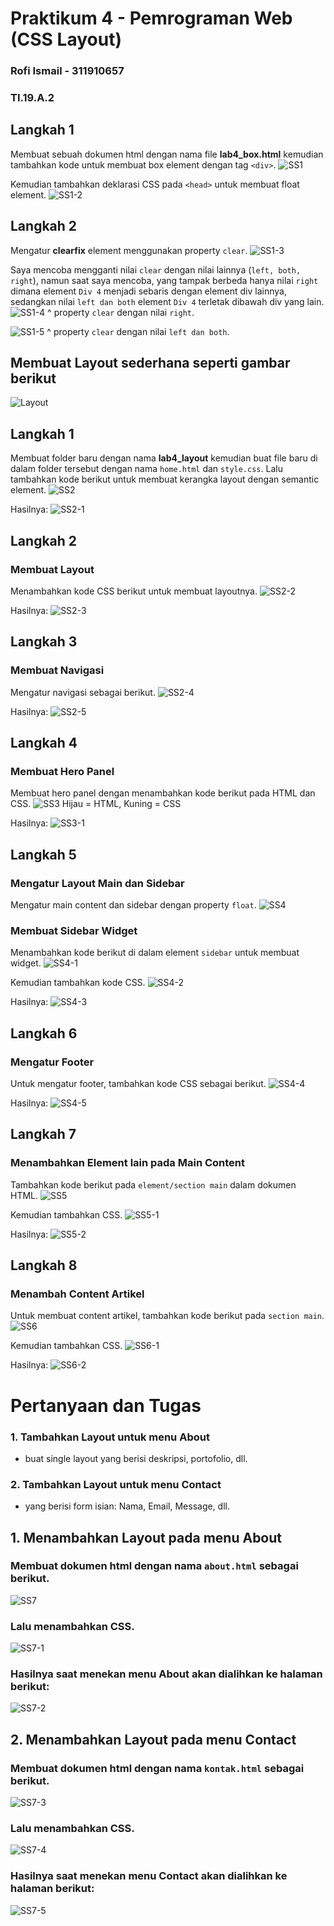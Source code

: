 # Praktikum 4 - Pemrograman Web (CSS Layout)

### Rofi Ismail - 311910657

### TI.19.A.2

## Langkah 1
Membuat sebuah dokumen html dengan nama file <b>lab4_box.html</b> kemudian tambahkan kode untuk membuat box element dengan tag `<div>`.
![SS1](https://user-images.githubusercontent.com/56240078/115169111-5a6e4e00-a0e7-11eb-8e18-151cc0651a7c.jpg)

Kemudian tambahkan deklarasi CSS pada `<head>` untuk membuat float element.
![SS1-2](https://user-images.githubusercontent.com/56240078/115169115-5c381180-a0e7-11eb-880e-1bda3a756212.jpg)

## Langkah 2
Mengatur <b>clearfix</b> element menggunakan property `clear`.
![SS1-3](https://user-images.githubusercontent.com/56240078/115169119-5d693e80-a0e7-11eb-9b06-2af59b0e4d20.jpg)

Saya mencoba mengganti nilai `clear` dengan nilai lainnya (`left, both, right`), namun saat saya mencoba, yang tampak berbeda hanya nilai `right` dimana element `Div 4` menjadi sebaris dengan element div lainnya, sedangkan nilai `left dan both` element `Div 4` terletak dibawah div yang lain.
![SS1-4](https://user-images.githubusercontent.com/56240078/115169692-f056a880-a0e8-11eb-9847-4db9da47f0b2.jpg)
^ property `clear` dengan nilai `right`.

![SS1-5](https://user-images.githubusercontent.com/56240078/115169876-770b8580-a0e9-11eb-962d-8ba07052c82c.jpg)
^ property `clear` dengan nilai `left dan both`.

## Membuat Layout sederhana seperti gambar berikut
![Layout](https://user-images.githubusercontent.com/56240078/115170095-01ec8000-a0ea-11eb-9077-68ea23084067.jpg)

## Langkah 1
Membuat folder baru dengan nama <b>lab4_layout</b> kemudian buat file baru di dalam folder tersebut dengan nama `home.html` dan `style.css`.
Lalu tambahkan kode berikut untuk membuat kerangka layout dengan semantic element.
![SS2](https://user-images.githubusercontent.com/56240078/115169121-5e9a6b80-a0e7-11eb-898e-7edeca48a591.jpg)

Hasilnya:
![SS2-1](https://user-images.githubusercontent.com/56240078/115169124-5f330200-a0e7-11eb-934b-c5a91ce2551a.jpg)

## Langkah 2
### Membuat Layout
Menambahkan kode CSS berikut untuk membuat layoutnya.
![SS2-2](https://user-images.githubusercontent.com/56240078/115169125-5fcb9880-a0e7-11eb-92cd-17a45f88c7fe.jpg)

Hasilnya:
![SS2-3](https://user-images.githubusercontent.com/56240078/115169127-60fcc580-a0e7-11eb-9681-aed92c9fcf97.jpg)

## Langkah 3
### Membuat Navigasi
Mengatur navigasi sebagai berikut.
![SS2-4](https://user-images.githubusercontent.com/56240078/115169128-61955c00-a0e7-11eb-96dc-905be40dbaaf.jpg)

Hasilnya:
![SS2-5](https://user-images.githubusercontent.com/56240078/115169130-622df280-a0e7-11eb-8178-77be92c05072.jpg)

## Langkah 4
### Membuat Hero Panel
Membuat hero panel dengan menambahkan kode berikut pada HTML dan CSS.
![SS3](https://user-images.githubusercontent.com/56240078/115169133-635f1f80-a0e7-11eb-8e92-d80168067ef1.jpg)
Hijau = HTML, Kuning = CSS

Hasilnya:
![SS3-1](https://user-images.githubusercontent.com/56240078/115169136-6528e300-a0e7-11eb-85c6-cf109ddcd8f9.jpg)

## Langkah 5
### Mengatur Layout Main dan Sidebar
Mengatur main content dan sidebar dengan property `float`.
![SS4](https://user-images.githubusercontent.com/56240078/115169139-665a1000-a0e7-11eb-98e2-b3d17f3e4538.jpg)

### Membuat Sidebar Widget
Menambahkan kode berikut di dalam element `sidebar` untuk membuat widget.
![SS4-1](https://user-images.githubusercontent.com/56240078/115169140-66f2a680-a0e7-11eb-9192-f58c9a2c190a.jpg)

Kemudian tambahkan kode CSS.
![SS4-2](https://user-images.githubusercontent.com/56240078/115169142-6823d380-a0e7-11eb-82a0-0b997ce36e76.jpg)

Hasilnya:
![SS4-3](https://user-images.githubusercontent.com/56240078/115169144-68bc6a00-a0e7-11eb-81e5-b10355159db5.jpg)

## Langkah 6
### Mengatur Footer
Untuk mengatur footer, tambahkan kode CSS sebagai berikut.
![SS4-4](https://user-images.githubusercontent.com/56240078/115169145-69ed9700-a0e7-11eb-99e0-56fbd8ed3859.jpg)

Hasilnya:
![SS4-5](https://user-images.githubusercontent.com/56240078/115169147-6a862d80-a0e7-11eb-80a5-20c611f6d5e4.jpg)

## Langkah 7
### Menambahkan Element lain pada Main Content
Tambahkan kode berikut pada `element/section main` dalam dokumen HTML.
![SS5](https://user-images.githubusercontent.com/56240078/115169149-6bb75a80-a0e7-11eb-9dae-ec2f796db402.jpg)

Kemudian tambahkan CSS.
![SS5-1](https://user-images.githubusercontent.com/56240078/115169151-6c4ff100-a0e7-11eb-9e1a-9f5f44f8b9e2.jpg)

Hasilnya:
![SS5-2](https://user-images.githubusercontent.com/56240078/115169153-6e19b480-a0e7-11eb-9dca-00ef53491f6e.jpg)

## Langkah 8
### Menambah Content Artikel
Untuk membuat content artikel, tambahkan kode berikut pada `section main`.
![SS6](https://user-images.githubusercontent.com/56240078/115169159-6f4ae180-a0e7-11eb-8d72-f88e7f4430bc.jpg)

Kemudian tambahkan CSS.
![SS6-1](https://user-images.githubusercontent.com/56240078/115169163-7114a500-a0e7-11eb-970d-a2e9ead49d97.jpg)

Hasilnya:
![SS6-2](https://user-images.githubusercontent.com/56240078/115169164-71ad3b80-a0e7-11eb-9a73-8a7eb70fed78.jpg)

# Pertanyaan dan Tugas
### 1. Tambahkan Layout untuk menu About
- buat single layout yang berisi deskripsi, portofolio, dll.
### 2. Tambahkan Layout untuk menu Contact
- yang berisi form isian: Nama, Email, Message, dll.

## 1.  Menambahkan Layout pada menu About
### Membuat dokumen html dengan nama `about.html` sebagai berikut.
![SS7](https://user-images.githubusercontent.com/56240078/115169166-72de6880-a0e7-11eb-8f8c-417d12ac52f2.jpg)

### Lalu menambahkan CSS.
![SS7-1](https://user-images.githubusercontent.com/56240078/115169168-7376ff00-a0e7-11eb-9f81-3168d64f13fe.jpg)

### Hasilnya saat menekan menu About akan dialihkan ke halaman berikut:
![SS7-2](https://user-images.githubusercontent.com/56240078/115169169-74a82c00-a0e7-11eb-8ef9-80fe45c05d9c.jpg)

## 2. Menambahkan Layout pada menu Contact
### Membuat dokumen html dengan nama `kontak.html` sebagai berikut.
![SS7-3](https://user-images.githubusercontent.com/56240078/115169171-7540c280-a0e7-11eb-83cb-1685a1c9e682.jpg)

### Lalu menambahkan CSS.
![SS7-4](https://user-images.githubusercontent.com/56240078/115169172-75d95900-a0e7-11eb-9951-d09328a2d19e.jpg)

### Hasilnya saat menekan menu Contact akan dialihkan ke halaman berikut:
![SS7-5](https://user-images.githubusercontent.com/56240078/115169173-770a8600-a0e7-11eb-907a-0caa2290f156.jpg)